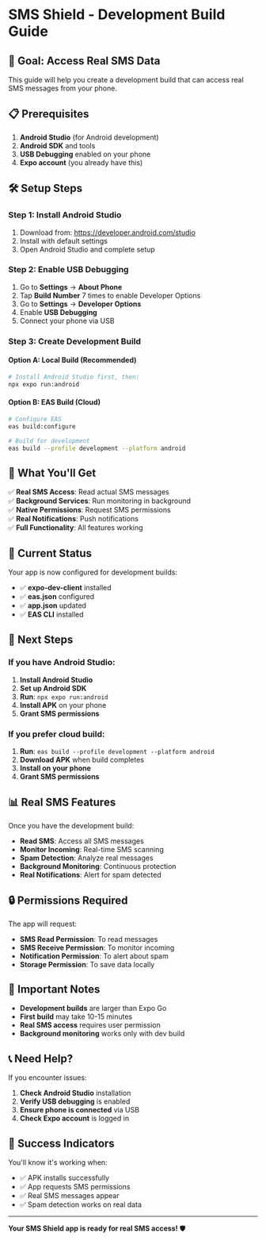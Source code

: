 # SMS Shield - Development Build Guide

## 🚀 **Goal: Access Real SMS Data**

This guide will help you create a development build that can access real SMS messages from your phone.

## 📋 **Prerequisites**

1. **Android Studio** (for Android development)
2. **Android SDK** and tools
3. **USB Debugging** enabled on your phone
4. **Expo account** (you already have this)

## 🛠️ **Setup Steps**

### **Step 1: Install Android Studio**
1. Download from: https://developer.android.com/studio
2. Install with default settings
3. Open Android Studio and complete setup

### **Step 2: Enable USB Debugging**
1. Go to **Settings** → **About Phone**
2. Tap **Build Number** 7 times to enable Developer Options
3. Go to **Settings** → **Developer Options**
4. Enable **USB Debugging**
5. Connect your phone via USB

### **Step 3: Create Development Build**

#### **Option A: Local Build (Recommended)**
```bash
# Install Android Studio first, then:
npx expo run:android
```

#### **Option B: EAS Build (Cloud)**
```bash
# Configure EAS
eas build:configure

# Build for development
eas build --profile development --platform android
```

## 📱 **What You'll Get**

✅ **Real SMS Access**: Read actual SMS messages  
✅ **Background Services**: Run monitoring in background  
✅ **Native Permissions**: Request SMS permissions  
✅ **Real Notifications**: Push notifications  
✅ **Full Functionality**: All features working  

## 🔧 **Current Status**

Your app is now configured for development builds:

- ✅ **expo-dev-client** installed
- ✅ **eas.json** configured
- ✅ **app.json** updated
- ✅ **EAS CLI** installed

## 🎯 **Next Steps**

### **If you have Android Studio:**
1. **Install Android Studio**
2. **Set up Android SDK**
3. **Run**: `npx expo run:android`
4. **Install APK** on your phone
5. **Grant SMS permissions**

### **If you prefer cloud build:**
1. **Run**: `eas build --profile development --platform android`
2. **Download APK** when build completes
3. **Install on your phone**
4. **Grant SMS permissions**

## 📊 **Real SMS Features**

Once you have the development build:

- **Read SMS**: Access all SMS messages
- **Monitor Incoming**: Real-time SMS scanning
- **Spam Detection**: Analyze real messages
- **Background Monitoring**: Continuous protection
- **Real Notifications**: Alert for spam detected

## 🔒 **Permissions Required**

The app will request:
- **SMS Read Permission**: To read messages
- **SMS Receive Permission**: To monitor incoming
- **Notification Permission**: To alert about spam
- **Storage Permission**: To save data locally

## 🚨 **Important Notes**

- **Development builds** are larger than Expo Go
- **First build** may take 10-15 minutes
- **Real SMS access** requires user permission
- **Background monitoring** works only with dev build

## 📞 **Need Help?**

If you encounter issues:

1. **Check Android Studio** installation
2. **Verify USB debugging** is enabled
3. **Ensure phone is connected** via USB
4. **Check Expo account** is logged in

## 🎉 **Success Indicators**

You'll know it's working when:
- ✅ APK installs successfully
- ✅ App requests SMS permissions
- ✅ Real SMS messages appear
- ✅ Spam detection works on real data

---

**Your SMS Shield app is ready for real SMS access!** 🛡️

